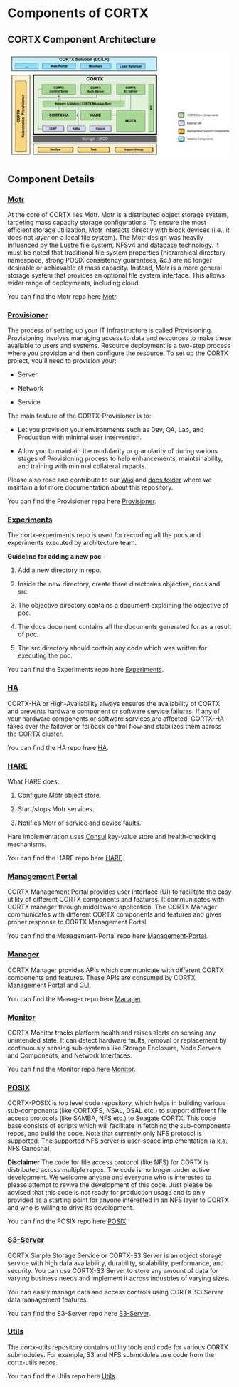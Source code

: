 # Components of CORTX

## CORTX Component Architecture

![CORTX Components](/doc/images/CORTX_UML.png)

## Component Details

### [Motr](https://github.com/seagate/cortx-motr)

At the core of CORTX lies Motr. Motr is a distributed object storage system, targeting mass capacity storage configurations. 
To ensure the most efficient storage utilization, Motr interacts directly with block devices (i.e., it does not _layer_ on a local file system).
The Motr design was heavily influenced by the Lustre file system, NFSv4 and database technology. It must be noted that traditional file system properties 
(hierarchical directory namespace, strong POSIX consistency guarantees, &c.) are no longer desirable or achievable at mass capacity. Instead, Motr is a more
general storage system that provides an optional file system interface. This allows wider range of deployments, including cloud.

You can find the Motr repo here [Motr](https://github.com/Seagate/cortx-motr).

### [Provisioner](https://github.com/Seagate/cortx-prvsnr)

The process of setting up your IT Infrastructure is called Provisioning. Provisioning involves managing access to data and resources 
to make these available to users and systems. Resource deployment is a two-step process where you provision and then configure the resource.
To set up the CORTX project, you'll need to provision your: 

   - Server 

   - Network 

   - Service 

The main feature of the CORTX-Provisioner is to: 

   - Let you provision your environments such as Dev, QA, Lab, and Production with minimal user intervention. 

   - Allow you to maintain the modularity or granularity of during various stages of Provisioning process to help enhancements, maintainability, and training with minimal 
   collateral impacts. 

Please also read and contribute to our [Wiki](https://github.com/Seagate/cortx-prvsnr/wiki) and [docs folder](https://github.com/Seagate/cortx-prvsnr/tree/pre-cortx-1.0/docs)
where we maintain a lot more documentation about this repository. 

You can find the Provisioner repo here [Provisioner](https://github.com/Seagate/cortx-prvsnr).

### [Experiments](https://github.com/Seagate/cortx-experiments)

The cortx-experiments repo is used for recording all the pocs and experiments executed by architecture team. 

**Guideline for adding a new poc -**

1. Add a new directory in repo. 

1. Inside the new directory, create three directories objective, docs and src. 

1. The objective directory contains a document explaining the objective of poc. 

1. The docs document contains all the documents generated for as a result of poc. 

1. The src directory should contain any code which was written for executing the poc. 

You can find the Experiments repo here [Experiments](https://github.com/Seagate/cortx-experiments).
 
### [HA](https://github.com/Seagate/cortx-ha/)

CORTX-HA or High-Availability always ensures the availability of CORTX and prevents hardware component or software service failures. If any of your hardware components 
or software services are affected, CORTX-HA takes over the failover or failback control flow and stabilizes them across the CORTX cluster. 

You can find the HA repo here [HA](https://github.com/Seagate/cortx-ha).

### [HARE](https://github.com/Seagate/cortx-hare/)

What HARE does: 

1. Configure Motr object store. 

1. Start/stops Motr services. 

1. Notifies Motr of service and device faults. 

Hare implementation uses [Consul](https://www.consul.io/) key-value store and health-checking mechanisms.

You can find the HARE repo here [HARE](https://github.com/Seagate/cortx-hare).

### [Management Portal](https://github.com/Seagate/cortx-management-portal)

CORTX Management Portal provides user interface (UI) to facilitate the easy utility of different CORTX components and features.
It communicates with CORTX manager through middleware application. The CORTX Manager communicates with different CORTX components 
and features and gives proper response to CORTX Management Portal. 

You can find the Management-Portal repo here [Management-Portal](https://github.com/Seagate/cortx-management-portal).

### [Manager](https://github.com/Seagate/cortx-manager)

CORTX Manager provides APIs which communicate with different CORTX components and features. These APIs are consumed by CORTX Management Portal and CLI.

You can find the Manager repo here [Manager](https://github.com/Seagate/cortx-manager).

### [Monitor](https://github.com/Seagate/cortx-monitor)

CORTX Monitor tracks platform health and raises alerts on sensing any unintended state. It can detect hardware faults, removal or replacement by continuously
sensing sub-systems like Storage Enclosure, Node Servers and Components, and Network Interfaces.

You can find the Monitor repo here [Monitor](https://github.com/Seagate/cortx-monitor).

### [POSIX](https://github.com/Seagate/cortx-posix)

CORTX-POSIX is top level code repository, which helps in building various sub-components (like CORTXFS, NSAL, DSAL etc.) to support different file access protocols 
(like SAMBA, NFS etc.) to Seagate CORTX. This code base consists of scripts which will facilitate in fetching the sub-components repos, and build the code. Note that 
currently only NFS protocol is supported. The supported NFS server is user-space implementation (a.k.a. NFS Ganesha). 

**Disclaimer** 
The code for file access protocol (like NFS) for CORTX is distributed across multiple repos. The code is no longer under active development. We welcome anyone and 
everyone who is interested to please attempt to revive the development of this code. Just please be advised that this code is not ready for production usage and is 
only provided as a starting point for anyone interested in an NFS layer to CORTX and who is willing to drive its development. 

You can find the POSIX repo here [POSIX](https://github.com/Seagate/cortx-posix).

### [S3-Server](https://github.com/Seagate/cortx-s3server)

CORTX Simple Storage Service or CORTX-S3 Server is an object storage service with high data availability, durability, scalability, performance, and security. 
You can use CORTX-S3 Server to store any amount of data for varying business needs and implement it across industries of varying sizes. 

You can easily manage data and access controls using CORTX-S3 Server data management features. 

You can find the S3-Server repo here [S3-Server](https://github.com/Seagate/cortx-s3server).

### [Utils](https://github.com/Seagate/cortx-utils)

The cortx-utils repository contains utility tools and code for various CORTX submodules. For example, S3 and NFS submodules use code from the cortx-utils repos. 

You can find the Utils repo here [Utils](https://github.com/Seagate/cortx-utils).
